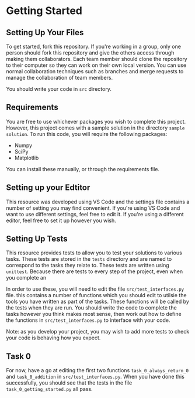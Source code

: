 # Getting Started

## Setting Up Your Files

To get started, fork this repository. If you're working in a group, only one person should fork this repository and give the others access through making them collaborators. Each team member should clone the repository to their computer so they can work on their own local version. You can use normal collaboration techniques such as branches and merge requests to manage the collaboration of team members.

You should write your code in ```src``` directory.

## Requirements

You are free to use whichever packages you wish to complete this project. However, this project comes with a sample solution in the directory ```sample solution```. To run this code, you will require the following packages:

* Numpy
* SciPy
* Matplotlib

You can install these manually, or through the requirements file.

## Setting up your Edtitor

This resource was developed using VS Code and the settings file contains a number of setting you may find convenient. If you're using VS Code and want to use different settings, feel free to edit it. If you're using a different editor, feel free to set it up however you wish.

## Setting Up Tests

This resource provides tests to allow you to test your solutions to various tasks. These tests are stored in the ```tests``` directory and are named to correspond to the tasks they relate to. These tests are written using ```unittest```. Because there are tests to every step of the project, even when you complete an 

In order to use these, you will need to edit the file ```src/test_interfaces.py``` file. this contains a number of functions which you should edit to utilsie the tools you have written as part of the tasks. These functions will be called by the tests when they are run. You should write the code to complete the tasks however you think makes most sense, then work out how to define the functions in ```src/test_interfaces.py``` to interface with your code.

Note: as you develop your project, you may wish to add more tests to check your code is behaving how you expect.

## Task 0

For now, have a go at editing the first two functions ```task_0_always_return_0``` and ```task_0_addition``` in ```src/test_interfaces.py```. When you have done this successfully, you should see that the tests in the file ```task_0_getting_started.py``` all pass.


